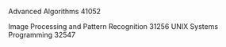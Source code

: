 
Advanced Algorithms 41052

Image Processing and Pattern Recognition 31256
UNIX Systems Programming 32547
